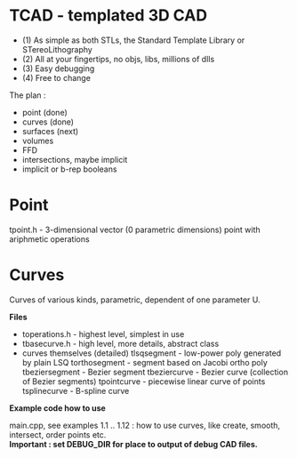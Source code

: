 # TCAD - templated 3D CAD

- (1) As simple as both STLs, the Standard Template Library or STereoLithography
- (2) All at your fingertips, no objs, libs, millions of dlls
- (3) Easy debugging
- (4) Free to change

The plan :
- point (done)
- curves (done)
- surfaces (next)
- volumes
- FFD
- intersections, maybe implicit
- implicit or b-rep booleans

Point
=====
  tpoint.h              - 3-dimensional vector (0 parametric dimensions) point with ariphmetic operations

Curves
======

Curves of various kinds, parametric, dependent of one parameter U.

<B>Files</B><br />

- toperations.h - highest level, simplest in use
- tbasecurve.h  - high level, more details, abstract class
- curves themselves (detailed)
    tlsqsegment         - low-power poly generated by plain LSQ
    torthosegment       - segment based on Jacobi ortho poly
    tbeziersegment      - Bezier segment
    tbeziercurve        - Bezier curve (collection of Bezier segments)
    tpointcurve         - piecewise linear curve of points
    tsplinecurve        - B-spline curve

<B>Example code how to use</B><br />

main.cpp, see examples 1.1 .. 1.12 : how to use curves, like create, smooth, intersect, order points etc.<br />
<B>Important : set DEBUG_DIR for place to output of debug CAD files.</B>



